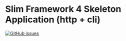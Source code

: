 # Slim Framework 4 Skeleton Application (http + cli)

[![GitHub issues](https://img.shields.io/github/issues/gabrielpcruz/slim?style=plastic)](https://github.com/gabrielpcruz/slim/issues)
